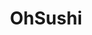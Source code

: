 ---
layout: place
title: "OhSushi"
permalink: /washington/richland/ohsushi.html
stateAbbr: WA
stateName: Washington
cityName: Richland
seo:
  name: "OhSushi"
  type: Restaurant
  links: http://oh-sushi.com/
description: "Looking for sushi in Richland, Washington? Check out OhSushi for a delightful Japanese dining experience. Enjoy a variety of sushi and other dishes in a welc..."
place_id: ChIJJ7v0mJp7mFQRt5DBXgMohiQ
photos:
  - name: >-
      places/ChIJJ7v0mJp7mFQRt5DBXgMohiQ/photos/AeeoHcLsnRv-WHuXMW5gomQmZlvy_HGSEsvJoWwpPwn_8fcb-d8tb3dqYwp8NJZpWKSR1BITC4pGyPtAkDvPfdrUVZ0OmBVM3GHLHOMPT24FmqxSwKn6v1V4i0TasqgKVDwWUjBTzWFXwWCxn21y7HvzuROhxYO0PyASXaTO8WfT7rFawL38Lek2ECCviJMB_Yu2dqisqTN2ZhMQzXgBsz25LDjmN7OoiFHW4muuxzJ_cAloVgvmFMon--Pojnj36HyPU_BmgJub9d6VnBwbA1o2sUyPV6ykK7KT-ccnWFdifYnSQQ
    widthPx: 4000
    heightPx: 3000
    authorAttributions:
      - displayName: OhSushi
        uri: https://maps.google.com/maps/contrib/115297936581756299165
        photoUri: >-
          https://lh3.googleusercontent.com/a-/ALV-UjWY73Z39Y7WYhHUTXUstquHNKFrjCNdKCrBcQ4anbI8E4oiLv8=s100-p-k-no-mo
    flagContentUri: >-
      https://www.google.com/local/imagery/report/?cb_client=maps_api_places.places_api&image_key=!1e10!2sAF1QipPBYN5_vWwnvqCOBmelIsmEHgHKNMnSjWf4HocP&hl=en-US
    googleMapsUri: >-
      https://www.google.com/maps/place//data=!3m4!1e2!3m2!1sAF1QipPBYN5_vWwnvqCOBmelIsmEHgHKNMnSjWf4HocP!2e10!4m2!3m1!1s0x54987b9a98f4bb27:0x248628035ec190b7
  - name: >-
      places/ChIJJ7v0mJp7mFQRt5DBXgMohiQ/photos/AeeoHcLAZmLlnRCIPcRZOxn-sMi_9hj8A0GdmhZA43FoyCYBBoRRxA81JDQJ63yjxQAN2CS1T6We_nNc0WtJ6GdeD2zYZusssCRCNZb1k3SFwX6K89PdTL5mVX_xLFnwvTYUKH0UgWbIHvFJOGz3l4oNOFmGaKcu33u0NN6Yffyp40-G2hsRIQy9L53qb0vSFQ18-jdDcdapQr1QhChK5KnokbcflPhbjD57z32h_OQ7yqWbPiYiz8sHK5Vzdhqzn9hEWNWODXYpzV13pj5bbo-1JH1iKyd9xZHklNAQKJ3fovhmdQ
    widthPx: 3000
    heightPx: 2000
    authorAttributions:
      - displayName: OhSushi
        uri: https://maps.google.com/maps/contrib/115297936581756299165
        photoUri: >-
          https://lh3.googleusercontent.com/a-/ALV-UjWY73Z39Y7WYhHUTXUstquHNKFrjCNdKCrBcQ4anbI8E4oiLv8=s100-p-k-no-mo
    flagContentUri: >-
      https://www.google.com/local/imagery/report/?cb_client=maps_api_places.places_api&image_key=!1e10!2sAF1QipM3d2Wgh_HfYMhNAyQdaHoohLWk_djL9_sEStht&hl=en-US
    googleMapsUri: >-
      https://www.google.com/maps/place//data=!3m4!1e2!3m2!1sAF1QipM3d2Wgh_HfYMhNAyQdaHoohLWk_djL9_sEStht!2e10!4m2!3m1!1s0x54987b9a98f4bb27:0x248628035ec190b7
  - name: >-
      places/ChIJJ7v0mJp7mFQRt5DBXgMohiQ/photos/AeeoHcI8FdTf6BBw6MepNKmPpEX_o2qd6O1ZEgSx164vQMbzGEzouwciJhjff55wprv-j1KIzsSsMRw1t6bOivavkGxXlDuy-aPlIGSeDoNEXLcORMoUdOHrbU6qCw9TJ8U8Mw3TTZA7z_oDAhL5Wi2EaxnvtJpoDDlHf9E1axzKC1TOeOPFtijyBEGVhWcOA_N604IZqOhrr4exI-R_J4qhPnr6iuNG53GZpRxrOA6aertyrmx-gXYryK6bTwRavew55haZLQJAcm23sNXzonKtMkC2n5ieDc7qBE-bs4jI3O-NSw
    widthPx: 4000
    heightPx: 2222
    authorAttributions:
      - displayName: OhSushi
        uri: https://maps.google.com/maps/contrib/115297936581756299165
        photoUri: >-
          https://lh3.googleusercontent.com/a-/ALV-UjWY73Z39Y7WYhHUTXUstquHNKFrjCNdKCrBcQ4anbI8E4oiLv8=s100-p-k-no-mo
    flagContentUri: >-
      https://www.google.com/local/imagery/report/?cb_client=maps_api_places.places_api&image_key=!1e10!2sAF1QipO_MxYn3TIifBCK6EUXlvzI8o1KyKYiYbtWNBx-&hl=en-US
    googleMapsUri: >-
      https://www.google.com/maps/place//data=!3m4!1e2!3m2!1sAF1QipO_MxYn3TIifBCK6EUXlvzI8o1KyKYiYbtWNBx-!2e10!4m2!3m1!1s0x54987b9a98f4bb27:0x248628035ec190b7
  - name: >-
      places/ChIJJ7v0mJp7mFQRt5DBXgMohiQ/photos/AeeoHcLIvnprgjULl_x1abmVDAyWc-4t40rE2bBCRO0Hk7donwkhhc1BxVWcNEBy9xaIa9k9yqxc80iiMkrZL2SRjMAooZpmw1ENyITAeIzbTK_32thw3bCCmdXtN_ckXaB2vgcFrQaVtWkK5GwTBYuvf-Fhg9w-_tSADgRLhtSOx2QwUq0eyA6UEvR32YYz0WcKsrzDmfHEqQjj2xTQiI3Mi0RTUJwKwt_urG-RmHELpfqecHIbKcAiHpEzND9mHpw_YzKoSFbOo1bY2scVUCfq1mgnvWJMo2okCmaF8EFwaK9GjM6dUMglrZxJ--A_37Qt2TfEny6FqbYgcsHIvnTorNHWQUIqxwsikPo-9o4rGVI7hW4DrN6xU_fZ4NYbnU_MBz-p4EMY2mP8V7KvQdVgDgoq898n85HXH7KEE-DzBiNko2bp
    widthPx: 4800
    heightPx: 3600
    authorAttributions:
      - displayName: Daangggitsquan
        uri: https://maps.google.com/maps/contrib/112877143297868313598
        photoUri: >-
          https://lh3.googleusercontent.com/a-/ALV-UjVEjlJouY0zQP_QfywJeyoXkokAicGgml3RjQcK7Og5ILUb3hGC=s100-p-k-no-mo
    flagContentUri: >-
      https://www.google.com/local/imagery/report/?cb_client=maps_api_places.places_api&image_key=!1e10!2sCIHM0ogKEICAgIC3yZTBogE&hl=en-US
    googleMapsUri: >-
      https://www.google.com/maps/place//data=!3m4!1e2!3m2!1sCIHM0ogKEICAgIC3yZTBogE!2e10!4m2!3m1!1s0x54987b9a98f4bb27:0x248628035ec190b7
  - name: >-
      places/ChIJJ7v0mJp7mFQRt5DBXgMohiQ/photos/AeeoHcIXfm-YE_nlGf5T85XJbEqOhGT8OoaYA7E8R7DlUTHN8KgjlcfY5HtW0n16MCdqPNiapKQbLLryCjQRYl_HxVaSbLC2HlXaZ8Psi8KcUAFV8XKCDVN_ugg4wEIvItOO-pT-qV4L53SY70aq26DbWVp3gpXfDZ3qPS69anWLxwHh2VDTR6NFyDyGMI4sn7G9hzHTbf-F5a50i1ZX4abqDWbaZE8omh-iTzM8iZojoCtifcijDY94huBVO8L6bOq3jdDauUIyGvTLkV38a5Gdr2TgpzBr0W2cx0xcZpA1MvYoxA
    widthPx: 1715
    heightPx: 1606
    authorAttributions:
      - displayName: OhSushi
        uri: https://maps.google.com/maps/contrib/115297936581756299165
        photoUri: >-
          https://lh3.googleusercontent.com/a-/ALV-UjWY73Z39Y7WYhHUTXUstquHNKFrjCNdKCrBcQ4anbI8E4oiLv8=s100-p-k-no-mo
    flagContentUri: >-
      https://www.google.com/local/imagery/report/?cb_client=maps_api_places.places_api&image_key=!1e10!2sAF1QipN2toG2Y0IZzNh55F6Hf4jkTMPbO93pewRG2Rru&hl=en-US
    googleMapsUri: >-
      https://www.google.com/maps/place//data=!3m4!1e2!3m2!1sAF1QipN2toG2Y0IZzNh55F6Hf4jkTMPbO93pewRG2Rru!2e10!4m2!3m1!1s0x54987b9a98f4bb27:0x248628035ec190b7
  - name: >-
      places/ChIJJ7v0mJp7mFQRt5DBXgMohiQ/photos/AeeoHcKK_ADBQwEf5bYaUIzTBun7N9j9-icdxj6Sz_5x-awpBhkhEgZA30qtbhuhe2FZi-IxQOn-b0eG5_9BECrrNSGnIykQmrUED7cZzMZfRSdkdfUYK3o5SzU9UQG4f1imDBhfwHZZBS-ZBuMQkOuCar08xIJIB14H2MkgAH0fBsWYG9iUgRkfGoIk6vKRX5pAOl7PPi_iv7JzFdG-0HUlWScxsHOLaczydAMIDGZCrJ0n7eQJt0p3KLD33GHYPQPNB9FJhMhZluVhsy1LbCiCEQRd7pvhT4PilgtZre4zVtjo0A
    widthPx: 4080
    heightPx: 3060
    authorAttributions:
      - displayName: OhSushi
        uri: https://maps.google.com/maps/contrib/115297936581756299165
        photoUri: >-
          https://lh3.googleusercontent.com/a-/ALV-UjWY73Z39Y7WYhHUTXUstquHNKFrjCNdKCrBcQ4anbI8E4oiLv8=s100-p-k-no-mo
    flagContentUri: >-
      https://www.google.com/local/imagery/report/?cb_client=maps_api_places.places_api&image_key=!1e10!2sAF1QipPvTfdVWKlI2vhCCNsa72iXLXwKcc_qAbz4xZad&hl=en-US
    googleMapsUri: >-
      https://www.google.com/maps/place//data=!3m4!1e2!3m2!1sAF1QipPvTfdVWKlI2vhCCNsa72iXLXwKcc_qAbz4xZad!2e10!4m2!3m1!1s0x54987b9a98f4bb27:0x248628035ec190b7
  - name: >-
      places/ChIJJ7v0mJp7mFQRt5DBXgMohiQ/photos/AeeoHcIQUxzWiAgqJ_7WVfrwCXu3MNJ0PP0zee98LSS8AnW8r6AkqeUD_yKq-ZhGy0-0E3ylTt1puofvMAJioIrvt2YO_cI6gnztkXUISRnuLKqrxqKf3xBPbWKE50EKIyAmqTBigEJtd66EyRziI30JMkVTbeFfUoOXK6Vb3ishkwAQ0kXGrfB6sUxzTaVYmmQrnAlhEwd8ganzUbDRfOdGugN40R3zyR6tY5uE2dq7ATtxlgxZlfhEFrL-3M7lYD5XBOsa_ImnpcyoxcbU0BdHpdULIWBs2_ChSUpjgbyFKNFl6A
    widthPx: 1079
    heightPx: 1438
    authorAttributions:
      - displayName: OhSushi
        uri: https://maps.google.com/maps/contrib/115297936581756299165
        photoUri: >-
          https://lh3.googleusercontent.com/a-/ALV-UjWY73Z39Y7WYhHUTXUstquHNKFrjCNdKCrBcQ4anbI8E4oiLv8=s100-p-k-no-mo
    flagContentUri: >-
      https://www.google.com/local/imagery/report/?cb_client=maps_api_places.places_api&image_key=!1e10!2sAF1QipPQ0Xkq0jleEz9TSBOsCLG7qG9wf_K54Ro_CAHB&hl=en-US
    googleMapsUri: >-
      https://www.google.com/maps/place//data=!3m4!1e2!3m2!1sAF1QipPQ0Xkq0jleEz9TSBOsCLG7qG9wf_K54Ro_CAHB!2e10!4m2!3m1!1s0x54987b9a98f4bb27:0x248628035ec190b7
  - name: >-
      places/ChIJJ7v0mJp7mFQRt5DBXgMohiQ/photos/AeeoHcJ11B66jcSEGAmIwLjZ-WW3V17vB9gUGj1_to7trFkNsyb7BGyc7R4xKN0k43gajSxhqLnXDR3sYbxcB5eqGKLwW0vw1as4SjJg_ivB7FfMfeUjPV9Hcafdnjz6O5p73zsredF_VKTPRj4tGFf6rJbGF06xDj-eRN96TbwiSx0aaaq1HhPOoSLjn-1-WZ96ofrv2jZTblmgNmowMgaw2tr-ikqP0VGUHcTkkK7K-nj4P4tXLQniWtnyB8ssDz9c-NozH5tebgyvSSY-tlqFa25qfcZoLmh0S5t15cfWOzGSvu07t9DT9mMzPZHBwM_w1lJ6vV5WJZEEgojYwh4yZ43WTxKuPuBmPLKFikAP7tn7sZjo6TrHjx_bv1OzhQQYR1A16apF-re_O69SsTVmgSQDDNCp5RIn1kZsPoEHbCw6W8va
    widthPx: 4032
    heightPx: 3024
    authorAttributions:
      - displayName: Rebecca Bagley
        uri: https://maps.google.com/maps/contrib/105876751902628695382
        photoUri: >-
          https://lh3.googleusercontent.com/a-/ALV-UjUmZjBu0kpyGKacILdI9MBSD0bKdmltV3kC60e1nVEzRGGbUhcvVw=s100-p-k-no-mo
    flagContentUri: >-
      https://www.google.com/local/imagery/report/?cb_client=maps_api_places.places_api&image_key=!1e10!2sCIHM0ogKEICAgICxgd3a0QE&hl=en-US
    googleMapsUri: >-
      https://www.google.com/maps/place//data=!3m4!1e2!3m2!1sCIHM0ogKEICAgICxgd3a0QE!2e10!4m2!3m1!1s0x54987b9a98f4bb27:0x248628035ec190b7
  - name: >-
      places/ChIJJ7v0mJp7mFQRt5DBXgMohiQ/photos/AeeoHcK0FEocz8aEPCkF1sTFJj22EuvXEkuSHdwh6rMFVYy5XKTGgxfdGvHOfdPuqQVr4jG170aJqYNfh9HZ69UV5NVevJQHdADiDSCrNuWuCOi_CNIYA7PBfQwa9YcGUYU1VIlES2cCcTw-oxVO8lhWkwbGjuM4NcITSPknDn3e7tEGebchU2ZOY0J8HyNT51NR1G2NON4WOVvYc71KCvlHoq2h3Hc5Z4ksDPDW-3paBtoSXVxfGbc9ys-ofU2XrfHmMlU7q-wO_7kH4UdP5SFsfcspU4S8akNyvHbXRwT1lVd-sg
    widthPx: 1715
    heightPx: 1606
    authorAttributions:
      - displayName: OhSushi
        uri: https://maps.google.com/maps/contrib/115297936581756299165
        photoUri: >-
          https://lh3.googleusercontent.com/a-/ALV-UjWY73Z39Y7WYhHUTXUstquHNKFrjCNdKCrBcQ4anbI8E4oiLv8=s100-p-k-no-mo
    flagContentUri: >-
      https://www.google.com/local/imagery/report/?cb_client=maps_api_places.places_api&image_key=!1e10!2sAF1QipMld73hT9bdLcz2jI8DtRn8bTCss68gf8izTScq&hl=en-US
    googleMapsUri: >-
      https://www.google.com/maps/place//data=!3m4!1e2!3m2!1sAF1QipMld73hT9bdLcz2jI8DtRn8bTCss68gf8izTScq!2e10!4m2!3m1!1s0x54987b9a98f4bb27:0x248628035ec190b7
  - name: >-
      places/ChIJJ7v0mJp7mFQRt5DBXgMohiQ/photos/AeeoHcIUdx1VQEYvoynRb8-RJA_mJpp1GpxahpAmKewb91wlrREr1cQ3xkf5LaS7zZRm0pGEonc5Z6_iRpRImAl3n6fQpojoqS4dKaIYxuVHVd9xStfR_-uJdkIgA5WMA96r1PehjJjW_seZUeWQMWGNZ6VWrW-C5CcigjHP15Ji0ekKjj_KR4bVPjC3yWrH8u_xSOZUs7h--BlRScz7W7JFkuqWqAsC_AoKX6DPZLNj0B0AJrii3S6vrZPx2DwKvlL5WPfdLuj_QAr1dZe0mv17i6EsLuuDxOvIovNN0IUjziTAYMXHeRp6nBplEMHR3fiJh7w7Cku3pOJl9NlgJcTzfF9OIXUYnJKG8ZkENuvHYdLm9RNaXcvcGtOZy7EEzzOm_QA9hXz83jnyyRLFbNrup4ONNnZS5FcVIhtUkVF0vBA
    widthPx: 1200
    heightPx: 1600
    authorAttributions:
      - displayName: Em T
        uri: https://maps.google.com/maps/contrib/101962787604972197840
        photoUri: >-
          https://lh3.googleusercontent.com/a-/ALV-UjVayLsWLHb3L2uReGZ4GgyHWbeyyPIOA1jX4ul4ohxZDnaohqw=s100-p-k-no-mo
    flagContentUri: >-
      https://www.google.com/local/imagery/report/?cb_client=maps_api_places.places_api&image_key=!1e10!2sCIHM0ogKEICAgICngvPtcg&hl=en-US
    googleMapsUri: >-
      https://www.google.com/maps/place//data=!3m4!1e2!3m2!1sCIHM0ogKEICAgICngvPtcg!2e10!4m2!3m1!1s0x54987b9a98f4bb27:0x248628035ec190b7
address: 735 The Pkwy, Richland, WA 99352, USA
street: 735 The Pkwy
city: Richland
state: WA
zip: '99352'
country: USA
neighborhood: null
latitude: '46.275792'
longitude: '-119.274560'
accessibility_options:
  wheelchairAccessibleParking: true
  wheelchairAccessibleEntrance: true
  wheelchairAccessibleRestroom: true
  wheelchairAccessibleSeating: true
business_status: OPERATIONAL
name: OhSushi
google_maps_links:
  directionsUri: >-
    https://www.google.com/maps/dir//''/data=!4m7!4m6!1m1!4e2!1m2!1m1!1s0x54987b9a98f4bb27:0x248628035ec190b7!3e0
  placeUri: https://maps.google.com/?cid=2631835027184390327
  writeAReviewUri: >-
    https://www.google.com/maps/place//data=!4m3!3m2!1s0x54987b9a98f4bb27:0x248628035ec190b7!12e1
  reviewsUri: >-
    https://www.google.com/maps/place//data=!4m4!3m3!1s0x54987b9a98f4bb27:0x248628035ec190b7!9m1!1b1
  photosUri: >-
    https://www.google.com/maps/place//data=!4m3!3m2!1s0x54987b9a98f4bb27:0x248628035ec190b7!10e5
primary_type: Japanese Restaurant
opening_hours:
  regular: null
  current: null
secondary_opening_hours:
  regular:
    weekdayDescriptions: null
    type: null
  current:
    weekdayDescriptions: null
    type: null
phone: (509) 713-7320
price_level: PRICE_LEVEL_MODERATE
price_range: $10 &ndash; $20
rating: '4.8'
rating_count: 204
website: http://oh-sushi.com/
reviews: null
parking_options: null
payment_options: null
allow_dogs: null
curbside_pickup: null
delivery: null
dine_in: null
good_for_children: null
good_for_groups: null
good_for_sports: null
live_music: null
menu_for_children: null
outdoor_seating: null
reservable: null
restroom: null
serves_beer: null
serves_breakfast: null
serves_brunch: null
serves_cocktails: null
serves_coffee: null
serves_dinner: null
serves_dessert: null
serves_lunch: null
serves_vegetarian_food: null
serves_wine: null
takeout: null
summary: null

---